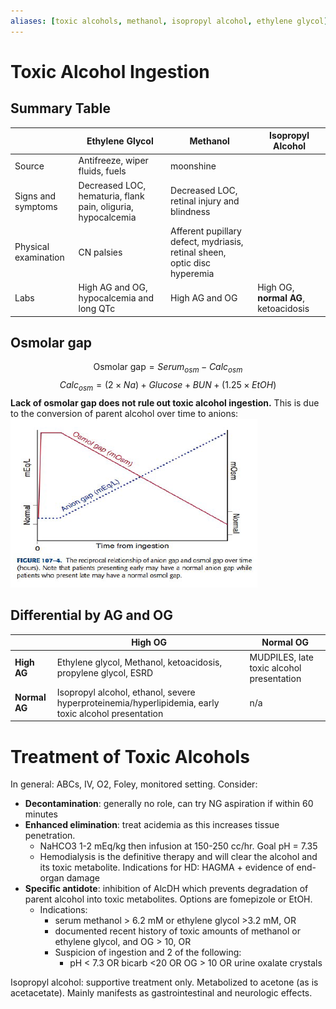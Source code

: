 ```yaml
---
aliases: [toxic alcohols, methanol, isopropyl alcohol, ethylene glycol]
---
```

# Toxic Alcohol Ingestion
## Summary Table
|         | Ethylene Glycol                                             | Methanol                                                                  | Isopropyl Alcohol                |
| -------------------- | ----------------------------------------------------------- | ------------------------------------------------------------------------- | -------------------------------- |
| Source               | Antifreeze, wiper fluids, fuels                             | moonshine                                                                 |                                  |
| Signs and symptoms   | Decreased LOC, hematuria, flank pain, oliguria, hypocalcemia | Decreased LOC, retinal injury and blindness                               |                                  |
| Physical examination | CN palsies                                                  | Afferent pupillary defect, mydriasis, retinal sheen, optic disc hyperemia |                                  |
| Labs                 | High AG and OG, hypocalcemia and long QTc                   | High AG and OG                                                            | High OG, **normal AG**, ketoacidosis | 

## Osmolar gap
$$\textrm{Osmolar gap} = Serum_{osm} - Calc_{osm}$$
$$Calc_{osm} = (2 \times Na) + Glucose + BUN + (1.25 \times EtOH)$$
**Lack of osmolar gap does not rule out toxic alcohol ingestion.** This is due to the conversion of parent alcohol over time to anions: 
![](_attachments/Pasted%20image%2020221228205520.png)

## Differential by AG and OG

|           | **High OG**                                                                                              | **Normal OG**                                 |
| --------- | ---------------------------------------------------------------------------------------------------- | ----------------------------------------- |
| **High AG**   | Ethylene glycol, Methanol, ketoacidosis, propylene glycol, ESRD                                      | MUDPILES, late toxic alcohol presentation |
| **Normal AG** | Isopropyl alcohol, ethanol, severe hyperproteinemia/hyperlipidemia, early toxic alcohol presentation |  n/a                                         |

# Treatment of Toxic Alcohols
In general: ABCs, IV, O2, Foley, monitored setting. Consider:

- **Decontamination**: generally no role, can try NG aspiration if within 60 minutes
- **Enhanced elimination**: treat acidemia as this increases tissue penetration.
	- NaHCO3 1-2 mEq/kg then infusion at 150-250 cc/hr. Goal pH = 7.35
	- Hemodialysis is the definitive therapy and will clear the alcohol and its toxic metabolite. Indications for HD: HAGMA + evidence of end-organ damage
- **Specific antidote**: inhibition of AlcDH which prevents degradation of parent alcohol into toxic metabolites. Options are fomepizole or EtOH.
	- Indications:
		- serum methanol > 6.2 mM or ethylene glycol >3.2 mM, OR
		- documented recent history of toxic amounts of methanol or ethylene glycol, and OG > 10, OR
		- Suspicion of ingestion and 2 of the following:
			- pH < 7.3 OR bicarb <20 OR OG > 10 OR urine oxalate crystals

Isopropyl alcohol: supportive treatment only. Metabolized to acetone (as is acetacetate). Mainly manifests as gastrointestinal and neurologic effects.
